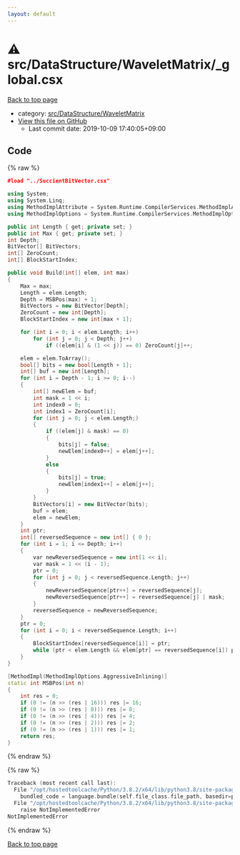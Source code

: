 ```yaml
---
layout: default
---
```


<!-- mathjax config similar to math.stackexchange -->
<script type="text/javascript" async
  src="https://cdnjs.cloudflare.com/ajax/libs/mathjax/2.7.5/MathJax.js?config=TeX-MML-AM_CHTML">
</script>
<script type="text/x-mathjax-config">
  MathJax.Hub.Config({
    TeX: { equationNumbers: { autoNumber: "AMS" }},
    tex2jax: {
      inlineMath: [ ['$','$'] ],
      processEscapes: true
    },
    "HTML-CSS": { matchFontHeight: false },
    displayAlign: "left",
    displayIndent: "2em"
  });
</script>

<script type="text/javascript" src="https://cdnjs.cloudflare.com/ajax/libs/jquery/3.4.1/jquery.min.js"></script>
<script src="https://cdn.jsdelivr.net/npm/jquery-balloon-js@1.1.2/jquery.balloon.min.js" integrity="sha256-ZEYs9VrgAeNuPvs15E39OsyOJaIkXEEt10fzxJ20+2I=" crossorigin="anonymous"></script>
<script type="text/javascript" src="../../../../assets/js/copy-button.js"></script>
<link rel="stylesheet" href="../../../../assets/css/copy-button.css" />


# :warning: src/DataStructure/WaveletMatrix/_global.csx

<a href="../../../../index.html">Back to top page</a>

* category: <a href="../../../../index.html#3d0ac36297e222061e32f0418ff902b1">src/DataStructure/WaveletMatrix</a>
* <a href="{{ site.github.repository_url }}/blob/master/src/DataStructure/WaveletMatrix/_global.csx">View this file on GitHub</a>
    - Last commit date: 2019-10-09 17:40:05+09:00




## Code

<a id="unbundled"></a>
{% raw %}
```cpp
﻿#load "../SuccientBitVector.csx"

using System;
using System.Linq;
using MethodImplAttribute = System.Runtime.CompilerServices.MethodImplAttribute;
using MethodImplOptions = System.Runtime.CompilerServices.MethodImplOptions;

public int Length { get; private set; }
public int Max { get; private set; }
int Depth;
BitVector[] BitVectors;
int[] ZeroCount;
int[] BlockStartIndex;

public void Build(int[] elem, int max)
{
    Max = max;
    Length = elem.Length;
    Depth = MSBPos(max) + 1;
    BitVectors = new BitVector[Depth];
    ZeroCount = new int[Depth];
    BlockStartIndex = new int[max + 1];

    for (int i = 0; i < elem.Length; i++)
        for (int j = 0; j < Depth; j++)
            if ((elem[i] & (1 << j)) == 0) ZeroCount[j]++;

    elem = elem.ToArray();
    bool[] bits = new bool[Length + 1];
    int[] buf = new int[Length];
    for (int i = Depth - 1; i >= 0; i--)
    {
        int[] newElem = buf;
        int mask = 1 << i;
        int index0 = 0;
        int index1 = ZeroCount[i];
        for (int j = 0; j < elem.Length;)
        {
            if ((elem[j] & mask) == 0)
            {
                bits[j] = false;
                newElem[index0++] = elem[j++];
            }
            else
            {
                bits[j] = true;
                newElem[index1++] = elem[j++];
            }
        }
        BitVectors[i] = new BitVector(bits);
        buf = elem;
        elem = newElem;
    }
    int ptr;
    int[] reversedSequence = new int[] { 0 };
    for (int i = 1; i <= Depth; i++)
    {
        var newReversedSequence = new int[1 << i];
        var mask = 1 << (i - 1);
        ptr = 0;
        for (int j = 0; j < reversedSequence.Length; j++)
        {
            newReversedSequence[ptr++] = reversedSequence[j];
            newReversedSequence[ptr++] = reversedSequence[j] | mask;
        }
        reversedSequence = newReversedSequence;
    }
    ptr = 0;
    for (int i = 0; i < reversedSequence.Length; i++)
    {
        BlockStartIndex[reversedSequence[i]] = ptr;
        while (ptr < elem.Length && elem[ptr] == reversedSequence[i]) ptr++;
    }
}

[MethodImpl(MethodImplOptions.AggressiveInlining)]
static int MSBPos(int n)
{
    int res = 0;
    if (0 != (n >> (res | 16))) res |= 16;
    if (0 != (n >> (res | 8))) res |= 8;
    if (0 != (n >> (res | 4))) res |= 4;
    if (0 != (n >> (res | 2))) res |= 2;
    if (0 != (n >> (res | 1))) res |= 1;
    return res;
}
```
{% endraw %}

<a id="bundled"></a>
{% raw %}
```cpp
Traceback (most recent call last):
  File "/opt/hostedtoolcache/Python/3.8.2/x64/lib/python3.8/site-packages/onlinejudge_verify/docs.py", line 340, in write_contents
    bundled_code = language.bundle(self.file_class.file_path, basedir=pathlib.Path.cwd())
  File "/opt/hostedtoolcache/Python/3.8.2/x64/lib/python3.8/site-packages/onlinejudge_verify/languages/csharpscript.py", line 110, in bundle
    raise NotImplementedError
NotImplementedError

```
{% endraw %}

<a href="../../../../index.html">Back to top page</a>

